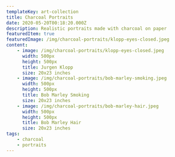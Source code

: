 ```yaml
---
templateKey: art-collection
title: Charcoal Portraits
date: 2020-05-20T00:18:20.000Z
description: Realistic portraits made with charcoal on paper
featuredItem: true
featuredImage: /img/charcoal-portraits/klopp-eyes-closed.jpeg
content:
    - image: /img/charcoal-portraits/klopp-eyes-closed.jpeg
      width: 500px
      height: 500px
      title: Jurgen Klopp
      size: 20x23 inches
    - image: /img/charcoal-portraits/bob-marley-smoking.jpeg
      width: 500px
      height: 500px
      title: Bob Marley Smoking
      size: 20x23 inches
    - image: /img/charcoal-portraits/bob-marley-hair.jpeg
      width: 500px
      height: 500px
      title: Bob Marley Hair
      size: 20x23 inches
tags:
    - charcoal
    - portraits
---
```

